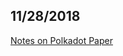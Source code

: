 ## 11/28/2018

[Notes on Polkadot Paper](https://github.com/sywang-desiree/block_chain_study/blob/master/notes/PolkaDotPaper_notes.md)

